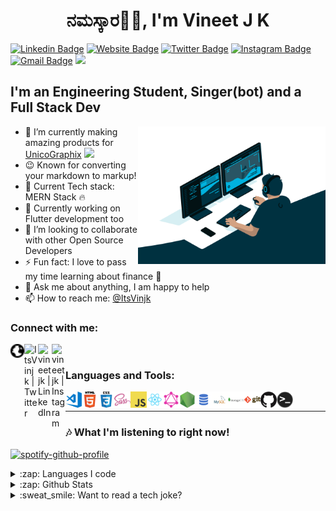 <h1 align="center">  
 ನಮಸ್ಕಾರ🙏🏻, I'm Vineet J K 
 </h1>

[![Linkedin Badge](https://img.shields.io/badge/-vineetjk-blue?style=flat&logo=Linkedin&logoColor=white&link=https://www.linkedin.com/in/vineetjk/)](https://www.linkedin.com/in/vineetjk)
[![Website Badge](https://img.shields.io/badge/-vineetjk.me-47CCCC?style=flat&logo=Google-Chrome&logoColor=white&link=https://piyushmehta.com)](https://vineetjk.me)
[![Twitter Badge](https://img.shields.io/badge/-@ItsVinjk-1ca0f1?style=flat&labelColor=1ca0f1&logo=twitter&logoColor=white&link=https://twitter.com/ItsVinjk)](https://twitter.com/ItsVinjk)
[![Instagram Badge](https://img.shields.io/badge/-@vineeet.js-purple?style=flat&logo=instagram&logoColor=white&link=https://instagram.com/vineeet.js/)](https://instagram.com/vineetjk)
[![Gmail Badge](https://img.shields.io/badge/-vineetjk-c14438?style=flat&logo=Gmail&logoColor=white&link=mailto:vinjkcodes@gmail.com)](mailto:vinjkcodes@gmail.com)
![](https://komarev.com/ghpvc/?username=vineetjk&style=flat-square&color=blueviolet)

## I'm an Engineering Student, Singer(bot) and a  Full Stack Dev
 <img align="right" alt="GIF" src="https://github.com/piyush97/piyush97/blob/master/code.gif?raw=true" width="300" height="220" />

- 🔭 I’m currently making amazing products for [UnicoGraphix](https://unicographix.com) <img src="https://media.giphy.com/media/WUlplcMpOCEmTGBtBW/giphy.gif" width="30">
- 😉 Known for converting your markdown to markup!
- 🌱 Current Tech stack: MERN Stack 🔥
- 📱 Currently working on Flutter development too
- 👯 I’m looking to collaborate with other Open Source Developers
- ⚡ Fun fact: I love to pass my time learning about finance 💸
- 💬 Ask me about anything, I am happy to help
- 📫 How to reach me: [@ItsVinjk](https://twitter.com/ItsVinjk)

### Connect with me:

[<img align="left" alt="vineetjk.me" width="22px" src="https://raw.githubusercontent.com/iconic/open-iconic/master/svg/globe.svg" />][website]

[<img align="left" alt="ItsVinjk | Twitter" width="22px" src="https://cdn.jsdelivr.net/npm/simple-icons@v3/icons/twitter.svg" />][twitter]
[<img align="left" alt="vineetjk | LinkedIn" width="22px" src="https://cdn.jsdelivr.net/npm/simple-icons@v3/icons/linkedin.svg" />][linkedin]
[<img align="left" alt="vineetjk | Instagram" width="22px" src="https://cdn.jsdelivr.net/npm/simple-icons@v3/icons/instagram.svg" />][instagram]

<br />

### Languages and Tools:

[<img align="left" alt="Visual Studio Code" width="26px" src="https://raw.githubusercontent.com/github/explore/80688e429a7d4ef2fca1e82350fe8e3517d3494d/topics/visual-studio-code/visual-studio-code.png" />][webdev]
[<img align="left" alt="HTML5" width="26px" src="https://raw.githubusercontent.com/github/explore/80688e429a7d4ef2fca1e82350fe8e3517d3494d/topics/html/html.png" />][webdev]
[<img align="left" alt="CSS3" width="26px" src="https://raw.githubusercontent.com/github/explore/80688e429a7d4ef2fca1e82350fe8e3517d3494d/topics/css/css.png" />][webdev]
[<img align="left" alt="Sass" width="26px" src="https://raw.githubusercontent.com/github/explore/80688e429a7d4ef2fca1e82350fe8e3517d3494d/topics/sass/sass.png" />][webdev]
[<img align="left" alt="JavaScript" width="26px" src="https://raw.githubusercontent.com/github/explore/80688e429a7d4ef2fca1e82350fe8e3517d3494d/topics/javascript/javascript.png" />][webdev]
[<img align="left" alt="React" width="26px" src="https://raw.githubusercontent.com/github/explore/80688e429a7d4ef2fca1e82350fe8e3517d3494d/topics/react/react.png" />][webdev]

[<img align="left" alt="GraphQL" width="26px" src="https://raw.githubusercontent.com/github/explore/80688e429a7d4ef2fca1e82350fe8e3517d3494d/topics/graphql/graphql.png" />][webdev]
[<img align="left" alt="Node.js" width="26px" src="https://raw.githubusercontent.com/github/explore/80688e429a7d4ef2fca1e82350fe8e3517d3494d/topics/nodejs/nodejs.png" />][webdev]
[<img align="left" alt="SQL" width="26px" src="https://raw.githubusercontent.com/github/explore/80688e429a7d4ef2fca1e82350fe8e3517d3494d/topics/sql/sql.png" />][webdev]
[<img align="left" alt="MySQL" width="26px" src="https://raw.githubusercontent.com/github/explore/80688e429a7d4ef2fca1e82350fe8e3517d3494d/topics/mysql/mysql.png" />][webdev]
[<img align="left" alt="MongoDB" width="26px" src="https://raw.githubusercontent.com/github/explore/80688e429a7d4ef2fca1e82350fe8e3517d3494d/topics/mongodb/mongodb.png" />][webdev]
[<img align="left" alt="Git" width="26px" src="https://raw.githubusercontent.com/github/explore/80688e429a7d4ef2fca1e82350fe8e3517d3494d/topics/git/git.png" />][webdev]
[<img align="left" alt="GitHub" width="26px" src="https://raw.githubusercontent.com/github/explore/78df643247d429f6cc873026c0622819ad797942/topics/github/github.png" />][webdev]
[<img align="left" alt="Terminal" width="26px" src="https://raw.githubusercontent.com/github/explore/80688e429a7d4ef2fca1e82350fe8e3517d3494d/topics/terminal/terminal.png" />][webdev]
<br/>



---
### 🎶 What I'm listening to right now!

[![spotify-github-profile](https://spotify-github-profile.vercel.app/api/view?uid=31bc3duqobyj7uw6kewmwiqpfnxi&cover_image=true&theme=default)](https://spotify-github-profile.vercel.app/api/view?uid=31bc3duqobyj7uw6kewmwiqpfnxi&redirect=true)



<details>
  <summary>:zap: Languages I code</summary>
  
  [![Top Langs](https://github-readme-stats.vercel.app/api/top-langs/?username=vineetjk&layout=compact&hide=JupyterNotebook)](https://github.com/vineetjk)

</details>

<details>
  <summary>:zap: Github Stats</summary>

![vineetjk's github stats](https://github-readme-stats.vercel.app/api?username=vineetjk&count_private=true&show_icons=true)

</details>

<details>
 <summary>:sweat_smile: Want to read a tech joke? </summary>
 
 ![Jokes Card](https://readme-jokes.vercel.app/api)
 
 </details>


[website]: https://vineetjk.me
[twitter]: https://twitter.com/ItsVinjk
[instagram]: https://instagram.com/vineetjk
[linkedin]: https://linkedin.com/in/vineetjk
[webdev]: https://vineetjk.me
